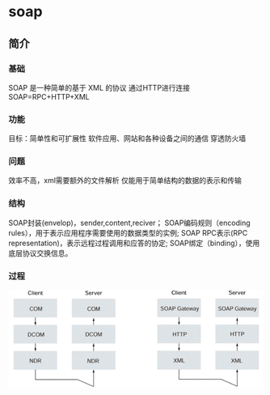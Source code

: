 # soap
## 简介
### 基础
SOAP 是一种简单的基于 XML 的协议
通过HTTP进行连接
SOAP=RPC+HTTP+XML

### 功能
目标：简单性和可扩展性
软件应用、网站和各种设备之间的通信
穿透防火墙
### 问题
效率不高，xml需要额外的文件解析
仅能用于简单结构的数据的表示和传输
### 结构
SOAP封装(envelop)，sender,content,reciver；
SOAP编码规则（encoding rules），用于表示应用程序需要使用的数据类型的实例; 
SOAP RPC表示(RPC representation)，表示远程过程调用和应答的协定;
SOAP绑定（binding），使用底层协议交换信息。
### 过程
![soap](./images/soap.gif)